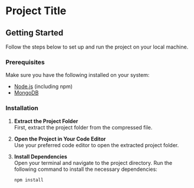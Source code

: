 # Project Title

## Getting Started

Follow the steps below to set up and run the project on your local machine.

### Prerequisites

Make sure you have the following installed on your system:

- [Node.js](https://nodejs.org/) (including npm)
- [MongoDB](https://www.mongodb.com/try/download/community)

### Installation

1. **Extract the Project Folder**  
   First, extract the project folder from the compressed file.

2. **Open the Project in Your Code Editor**  
   Use your preferred code editor to open the extracted project folder.

3. **Install Dependencies**  
   Open your terminal and navigate to the project directory. Run the following command to install the necessary dependencies:
   ```bash
   npm install
